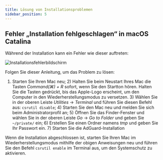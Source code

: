```yaml
---
title: Lösung von Installationsproblemen
sidebar_position: 5
---
```


## Fehler „Installation fehlgeschlagen“ in macOS Catalina

Während der Installation kann ein Fehler wie dieser auftreten:

![Installationsfehlerbildschirm](https://cdn.adtidy.org/content/kb/ad_blocker/mac/macerrorscreenEN.jpg)

Folgen Sie dieser Anleitung, um das Problem zu lösen:

1) Starten Sie Ihren Mac neu; 2) Halten Sie beim Neustart Ihres Mac die Tasten *Command(⌘) + R* sofort, wenn Sie den Startton hören. Halten Sie die Tasten gedrückt, bis das Apple-Logo erscheint, um den Computer in den Wiederherstellungsmodus zu versetzen. 3) Wählen Sie in der oberen Leiste *Utilities* → *Terminal* und führen Sie diesen Befehl aus: `csrutil disable`; 4) Starten Sie den Mac neu und melden Sie sich beim Administratorprofil an; 5) Öffnen Sie das Finder-Fenster und wählen Sie in der oberen Leiste *Go*  → *Go to Folder* und geben Sie `~/private/` ein; 6) Erstellen Sie einen Ordner namens *tmp* und geben Sie Ihr Passwort ein. 7) Starten Sie die AdGuard-Installation

Wenn die Installation abgeschlossen ist, starten Sie Ihren Mac im Wiederherstellungsmodus mithilfe der obigen Anweisungen neu und führen Sie den Befehl `csrutil enable` im Terminal aus, um den Systemschutz zu aktivieren.
